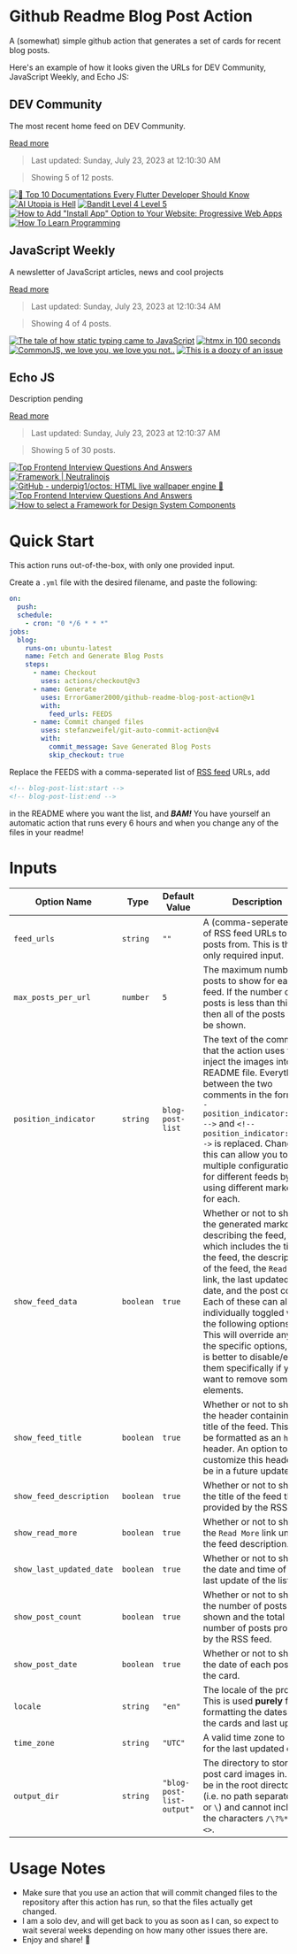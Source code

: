 # Github Readme Blog Post Action

A (somewhat) simple github action that generates a set of cards for recent blog posts.

Here's an example of how it looks given the URLs for DEV Community, JavaScript Weekly, and Echo JS:

<!-- post-list:start -->
## DEV Community

The most recent home feed on DEV Community.

[Read more](https://dev.to)
> Last updated: Sunday, July 23, 2023 at 12:10:30 AM

> Showing 5 of 12 posts.

[![🎯 Top 10 Documentations Every Flutter Developer Should Know](https://raw.githubusercontent.com/ErrorGamer2000/github-readme-blog-post-action/main/generated_files/DEV_Community/🎯_Top_10_Documentations_Every_Flutter_Developer_Should_Know.svg)](https://dev.to/yatendra2001/top-10-documentations-every-flutter-developer-should-know-1g7)
[![AI Utopia is Hell](https://raw.githubusercontent.com/ErrorGamer2000/github-readme-blog-post-action/main/generated_files/DEV_Community/AI_Utopia_is_Hell.svg)](https://dev.to/cheetah100/ai-utopia-is-hell-2c45)
[![Bandit Level 4 Level 5](https://raw.githubusercontent.com/ErrorGamer2000/github-readme-blog-post-action/main/generated_files/DEV_Community/Bandit_Level_4_Level_5.svg)](https://dev.to/christianpaez/bandit-level-4-level-5-1mmf)
[![How to Add "Install App" Option to Your Website: Progressive Web Apps](https://raw.githubusercontent.com/ErrorGamer2000/github-readme-blog-post-action/main/generated_files/DEV_Community/How_to_Add__Install_App__Option_to_Your_Website__Progressive_Web_Apps.svg)](https://dev.to/sh20raj/how-to-add-install-app-option-to-your-website-progressive-web-apps-4ff3)
[![How To Learn Programming](https://raw.githubusercontent.com/ErrorGamer2000/github-readme-blog-post-action/main/generated_files/DEV_Community/How_To_Learn_Programming.svg)](https://dev.to/delightfulengineering/how-to-learn-programming-1nnl)


## JavaScript Weekly

A newsletter of JavaScript articles, news and cool projects

[Read more](https://javascriptweekly.com/)
> Last updated: Sunday, July 23, 2023 at 12:10:34 AM

> Showing 4 of 4 posts.

[![The tale of how static typing came to JavaScript](https://raw.githubusercontent.com/ErrorGamer2000/github-readme-blog-post-action/main/generated_files/JavaScript_Weekly/The_tale_of_how_static_typing_came_to_JavaScript.svg)](https://javascriptweekly.com/issues/648)
[![htmx in 100 seconds](https://raw.githubusercontent.com/ErrorGamer2000/github-readme-blog-post-action/main/generated_files/JavaScript_Weekly/htmx_in_100_seconds.svg)](https://javascriptweekly.com/issues/647)
[![CommonJS, we love you, we love you not..](https://raw.githubusercontent.com/ErrorGamer2000/github-readme-blog-post-action/main/generated_files/JavaScript_Weekly/CommonJS__we_love_you__we_love_you_not...svg)](https://javascriptweekly.com/issues/646)
[![This is a doozy of an issue](https://raw.githubusercontent.com/ErrorGamer2000/github-readme-blog-post-action/main/generated_files/JavaScript_Weekly/This_is_a_doozy_of_an_issue.svg)](https://javascriptweekly.com/issues/645)


## Echo JS

Description pending

[Read more](
http://www.echojs.com
)
> Last updated: Sunday, July 23, 2023 at 12:10:37 AM

> Showing 5 of 30 posts.

[![Top Frontend Interview Questions And Answers](https://raw.githubusercontent.com/ErrorGamer2000/github-readme-blog-post-action/main/generated_files/_Echo_JS_/Top_Frontend_Interview_Questions_And_Answers.svg)](
https://www.frontendinterviewquestions.com/interview-questions/javascript-coding-interview-questions-and-answers
)
[![Framework | Neutralinojs](https://raw.githubusercontent.com/ErrorGamer2000/github-readme-blog-post-action/main/generated_files/_Echo_JS_/Framework___Neutralinojs.svg)](https://neutralino.js.org/docs/release-notes/framework)
[![GitHub - underpig1/octos: HTML live wallpaper engine :rocket:](https://raw.githubusercontent.com/ErrorGamer2000/github-readme-blog-post-action/main/generated_files/_Echo_JS_/GitHub_-_underpig1_octos__HTML_live_wallpaper_engine__rocket_.svg)](https://github.com/underpig1/octos)
[![Top Frontend Interview Questions And Answers](https://raw.githubusercontent.com/ErrorGamer2000/github-readme-blog-post-action/main/generated_files/_Echo_JS_/Top_Frontend_Interview_Questions_And_Answers.svg)](
https://www.frontendinterviewquestions.com/interview-questions/top-20%2B-css3-interview-questions-and-answers
)
[![How to select a Framework for Design System Components](https://raw.githubusercontent.com/ErrorGamer2000/github-readme-blog-post-action/main/generated_files/_Echo_JS_/How_to_select_a_Framework_for_Design_System_Components.svg)](https://www.voorhoede.nl/en/blog/how-to-select-framework-design-system-components/)


<!-- post-list:end -->

# Quick Start

This action runs out-of-the-box, with only one provided input.

Create a `.yml` file with the desired filename, and paste the following:

```yml
on:
  push:
  schedule:
    - cron: "0 */6 * * *"
jobs:
  blog:
    runs-on: ubuntu-latest
    name: Fetch and Generate Blog Posts
    steps:
      - name: Checkout
        uses: actions/checkout@v3
      - name: Generate
        uses: ErrorGamer2000/github-readme-blog-post-action@v1
        with:
          feed_urls: FEEDS
      - name: Commit changed files
        uses: stefanzweifel/git-auto-commit-action@v4
        with:
          commit_message: Save Generated Blog Posts
          skip_checkout: true
```

Replace the FEEDS with a comma-seperated list of [RSS feed](https://rss.com/blog/how-do-rss-feeds-work/) URLs, add

```md
<!-- blog-post-list:start -->
<!-- blog-post-list:end -->
```

in the README where you want the list, and **_BAM!_** You have yourself an automatic action that runs every 6 hours and when you change any of the files in your readme!

# Inputs

<table>
  <thead>
    <tr>
      <th>Option Name</th>
      <th>Type</th>
      <th>Default Value</th>
      <th>Description</th>
    </tr>
  </thead>
  <tbody>
    <tr>
      <td><code>feed_urls</code></td>
      <td><code>string</code></td>
      <td><code>""</code></td>
      <td>A (comma-seperated) list of RSS feed URLs to load posts from. This is the only required input.</td>
    </tr>
    <tr>
      <td><code>max_posts_per_url</code></td>
      <td><code>number</code></td>
      <td><code>5</code></td>
      <td>The maximum number of posts to show for each feed. If the number of posts is less than this, then all of the posts will be shown.</td>
    </tr>
    <tr>
      <td><code>position_indicator</code></td>
      <td><code>string</code></td>
      <td><code>blog-post-list</code></td>
      <td>The text of the comments that the action uses to inject the images into the README file. Everything between the two comments in the form <code>&lt;!-- position_indicator:start --&gt;</code> and <code>&lt;!-- position_indicator:end --&gt;</code> is replaced. Changing this can allow you to use multiple configurations for different feeds by using different markers for each.</td>
    </tr>
    <tr>
      <td><code>show_feed_data</code></td>
      <td><code>boolean</code></td>
      <td><code>true</code></td>
      <td>Whether or not to show the generated markdown describing the feed, which includes the title of the feed, the description of the feed, the <code>Read More</code> link, the last updated date, and the post count. Each of these can also be individually toggled with the following options. This will override any of the specific options, so it is better to disable/enable them specifically if you want to remove some elements.</td>
    </tr>
    <tr>
      <td><code>show_feed_title</code></td>
      <td><code>boolean</code></td>
      <td><code>true</code></td>
      <td>Whether or not to show the header containing the title of the feed. This will be formatted as an <code>h2</code> header. An option to customize this header will be in a future update.</td>
    </tr>
    <tr>
      <td><code>show_feed_description</code></td>
      <td><code>boolean</code></td>
      <td><code>true</code></td>
      <td>Whether or not to show the title of the feed that is provided by the RSS feed.</td>
    </tr>
    <tr>
      <td><code>show_read_more</code></td>
      <td><code>boolean</code></td>
      <td><code>true</code></td>
      <td>Whether or not to show the <code>Read More</code> link under the feed description.</td>
    </tr>
    <tr>
      <td><code>show_last_updated_date</code></td>
      <td><code>boolean</code></td>
      <td><code>true</code></td>
      <td>Whether or not to show the date and time of the last update of the list.</td>
    </tr>
    <tr>
      <td><code>show_post_count</code></td>
      <td><code>boolean</code></td>
      <td><code>true</code></td>
      <td>Whether or not to show the number of posts shown and the total number of posts provided by the RSS feed.</td>
    </tr>
    <tr>
      <td><code>show_post_date</code></td>
      <td><code>boolean</code></td>
      <td><code>true</code></td>
      <td>Whether or not to show the date of each post on the card.</td>
    </tr>
    <tr>
      <td><code>locale</code></td>
      <td><code>string</code></td>
      <td><code>"en"</code></td>
      <td>The locale of the project. This is used <strong>purely</strong> for formatting the dates of the cards and last update.</td>
    </tr>
    <tr>
      <td><code>time_zone</code></td>
      <td><code>string</code></td>
      <td><code>"UTC"</code></td>
      <td>A valid time zone to use for the last updated date.</td>
    </tr>
    <tr>
      <td><code>output_dir</code></td>
      <td><code>string</code></td>
      <td><code>"blog-post-list-output"</code></td>
      <td>The directory to store the post card images in. Must be in the root directory (i.e. no path separators <code>/</code> or <code>\</code>) and cannot include the characters <code>/\?%*:|"&lt;&gt;</code>.</td>
    </tr>
<!--
    <tr>
      <td><code></code></td>
      <td><cde></cde></td>
      <td><code></code></td>
      <td></td>
    </tr>
-->
  </tbody>
</table>

# Usage Notes

- Make sure that you use an action that will commit changed files to the repository after this action has run, so that the files actually get changed.
- I am a solo dev, and will get back to you as soon as I can, so expect to wait several weeks depending on how many other issues there are.
- Enjoy and share! 🤗
